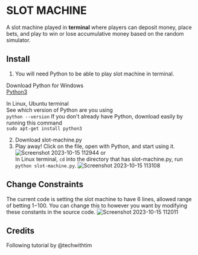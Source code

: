 # SLOT MACHINE
A slot machine played in **terminal** where players can deposit money, place bets, and play to win or lose accumulative money based on the random simulator.

## Install
1. You will need Python to be able to play slot machine in terminal.

Download Python for Windows <br>
[Python3](https://www.python.org/downloads/)

In Linux, Ubuntu terminal <br>
See which version of Python are you using <br>
```python --version```
If you don't already have Python, download easily by running this command <br>
```sudo apt-get install python3```

2. Download slot-machine.py 
3. Play away!
Click on the file, open with Python, and start using it.
![Screenshot 2023-10-15 112944](https://github.com/khanhdo05/slot-machine/assets/112164825/4ed8c665-848b-4ced-b20b-767708880221)
or <br>
In Linux terminal, `cd` into the directory that has slot-machine.py, run `python slot-machine.py`.
![Screenshot 2023-10-15 113108](https://github.com/khanhdo05/slot-machine/assets/112164825/221bcfeb-cf4b-4c01-b816-c7f5b5c7928a)

## Change Constraints
The current code is setting the slot machine to have 6 lines, allowed range of betting $1-$100. You can change this to however you want by modifying these constants in the source code.
![Screenshot 2023-10-15 112011](https://github.com/khanhdo05/slot-machine/assets/112164825/74708785-948d-4ba4-a0f7-f184dad089a5)

## Credits
Following tutorial by @techwithtim
